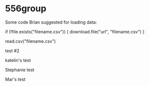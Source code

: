 # 556group

Some code Brian suggested for loading data:

if (!file.exists("filename.csv")) {
download.file("url", "filename.csv")
}

read.csv("filename.csv")

test #2

katelin's test

Stephanie test

Mar's test

